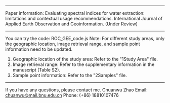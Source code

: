 ---------------------------
Paper information:
Evaluating spectral indices for water extraction: limitations and contextual usage recommendations. International Journal of Applied Earth Observation and Geoinformation. (Under Review)

---------------------------
You can try the code: ROC_GEE_code.js
Note: For different study areas, only the geographic location, image retrieval range, and sample point information need to be updated.
1. Geographic location of the study area: Refer to the "1Study Area" file.
2. Image retrieval range: Refer to the supplementary information in the manuscript (Table S2).
3. Sample point information: Refer to the "2Samples" file.

-------------------------
If you have any questions, please contact me.
Chuanwu Zhao
Email: chuanwu@mail.bnu.edu.cn
Phone: (+86) 18810107476

